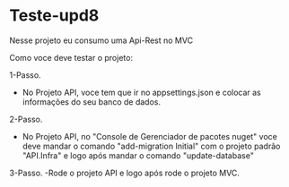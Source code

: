 # Teste-upd8
Nesse projeto eu consumo uma Api-Rest no MVC

Como voce deve testar o projeto:

1-Passo.
- No Projeto API, voce tem que ir no appsettings.json e colocar as informações do seu banco de dados.

2-Passo.
- No Projeto API, no "Console de Gerenciador de pacotes nuget" voce deve mandar o comando "add-migration Initial" com o projeto padrão "API.Infra" e logo após mandar o comando "update-database"

3-Passo.
-Rode o projeto API e logo após rode o projeto MVC. 

